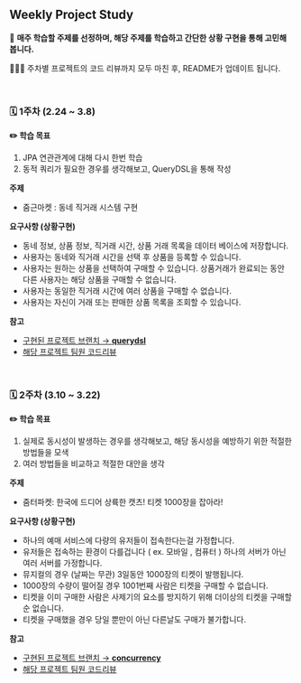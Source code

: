 ## Weekly Project Study

🚩 **매주 학습할 주제를 선정하며, 해당 주제를 학습하고 간단한 상황 구현을 통해 고민해봅니다.**

🙋🏻‍♀️ 주차별 프로젝트의 코드 리뷰까지 모두 마친 후, README가 업데이트 됩니다.

<br>

### 🗓 1주차 (2.24 ~ 3.8) 

**✏️ 학습 목표**
1. JPA 연관관계에 대해 다시 한번 학습
2. 동적 쿼리가 필요한 경우를 생각해보고, QueryDSL을 통해 작성

**주제**
- 줌근마켓 : 동네 직거래 시스템 구현

**요구사항 (상황구현)**
- 동네 정보, 상품 정보, 직거래 시간, 상품 거래 목록을 데이터 베이스에 저장합니다.
- 사용자는 동네와 직거래 시간을 선택 후 상품을 등록할 수 있습니다.
- 사용자는 원하는 상품을 선택하여 구매할 수 있습니다. 상품거래가 완료되는 동안 다른 사용자는 해당 상품을 구매할 수 없습니다.
- 사용자는 동일한 직거래 시간에 여러 상품을 구매할 수 없습니다.
- 사용자는 자신이 거래 또는 판매한 상품 목록을 조회할 수 있습니다.

**참고**
- [구현된 프로젝트 브랜치 → **querydsl**]()
- [해당 프로젝트 팀원 코드리뷰](https://github.com/zum-spring-study/Daily-Project/pull/2)

<br>

### 🗓 2주차 (3.10 ~ 3.22)

**✏️ 학습 목표**
1. 실제로 동시성이 발생하는 경우를 생각해보고, 해당 동시성을 예방하기 위한 적절한 방법들을 모색
3. 여러 방법들을 비교하고 적절한 대안을 생각

**주제**
- 줌터파켓: 한국에 드디어 상륙한 캣츠! 티켓 1000장을 잡아라!

**요구사항 (상황구현)**
- 하나의 예매 서비스에 다량의 유저들이 접속한다는걸 가정합니다.
- 유저들은 접속하는 환경이 다를겁니다 ( ex. 모바일 , 컴퓨터 ) 하나의 서버가 아닌 여러 서버를 가정합니다.
- 뮤지컬의 경우 (날짜는 무관) 3일동안 1000장의 티켓이 발행됩니다.
- 1000장의 수량이 떨어질 경우 1001번째 사람은 티켓을 구매할 수 없습니다.
- 티켓을 이미 구매한 사람은 사제기의 요소를 방지하기 위해 더이상의 티켓을 구매할 순 없습니다.
- 티켓을 구매했을 경우 당일 뿐만이 아닌 다른날도 구매가 불가합니다.

**참고**
- [구현된 프로젝트 브랜치 → **concurrency**]()
- [해당 프로젝트 팀원 코드리뷰]()

<br><br>

